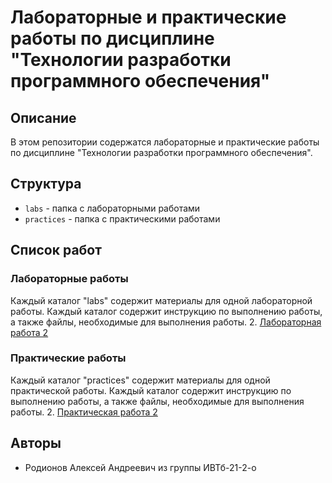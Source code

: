 # Лабораторные и практические работы по дисциплине "Технологии разработки программного обеспечения"

## Описание
В этом репозитории содержатся лабораторные и практические работы по дисциплине "Технологии разработки программного обеспечения".

## Структура
- `labs` - папка с лабораторными работами
- `practices` - папка с практическими работами

## Список работ
### Лабораторные работы
Каждый каталог "labs" содержит материалы для одной лабораторной работы. Каждый каталог содержит инструкцию по выполнению работы, а также файлы, необходимые для выполнения работы.
2. [Лабораторная работа 2](labs/LR2_Rodionov_IVTb-21-2-o/main.rb)

### Практические работы
Каждый каталог "practices" содержит материалы для одной практической работы. Каждый каталог содержит инструкцию по выполнению работы, а также файлы, необходимые для выполнения работы.
2. [Практическая работа 2](practices/PR2_Rodionov_IVTb-21-2-o/PR2.rb)

## Авторы
- Родионов Алексей Андреевич из группы ИВТб-21-2-о


